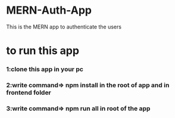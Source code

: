 # MERN-Auth-App
This is the MERN app to authenticate the users 
# to run this app 
### 1:clone this app in your pc 
### 2:write command=> npm install in the root of app and in frontend folder
### 3:write command=> npm run all in root of the app
